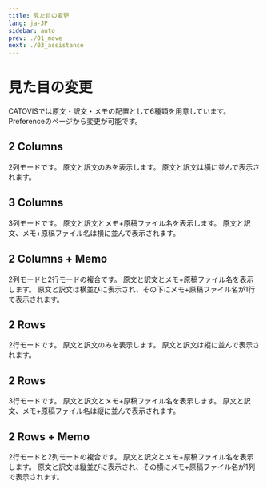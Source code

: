 ```yaml
---
title: 見た目の変更
lang: ja-JP
sidebar: auto
prev: ./01_move
next: ./03_assistance
---
```

# 見た目の変更
CATOVISでは原文・訳文・メモの配置として6種類を用意しています。
Preferenceのページから変更が可能です。

## 2 Columns
2列モードです。
原文と訳文のみを表示します。
原文と訳文は横に並んで表示されます。

## 3 Columns
3列モードです。
原文と訳文とメモ+原稿ファイル名を表示します。
原文と訳文、メモ+原稿ファイル名は横に並んで表示されます。

## 2 Columns + Memo
2列モードと2行モードの複合です。
原文と訳文とメモ+原稿ファイル名を表示します。
原文と訳文は横並びに表示され、その下にメモ+原稿ファイル名が1行で表示されます。

## 2 Rows
2行モードです。
原文と訳文のみを表示します。
原文と訳文は縦に並んで表示されます。

## 2 Rows
3行モードです。
原文と訳文とメモ+原稿ファイル名を表示します。
原文と訳文、メモ+原稿ファイル名は縦に並んで表示されます。

## 2 Rows + Memo
2行モードと2列モードの複合です。
原文と訳文とメモ+原稿ファイル名を表示します。
原文と訳文は縦並びに表示され、その横にメモ+原稿ファイル名が1列で表示されます。
